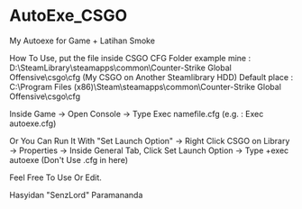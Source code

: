 # AutoExe_CSGO
My Autoexe for Game + Latihan Smoke

How To Use, put the file inside CSGO CFG Folder 
example mine : D:\SteamLibrary\steamapps\common\Counter-Strike Global Offensive\csgo\cfg (My CSGO on Another Steamlibrary HDD) 
Default place : C:\Program Files (x86)\Steam\steamapps\common\Counter-Strike Global Offensive\csgo\cfg

Inside Game 
-> Open Console 
-> Type Exec namefile.cfg (e.g. : Exec autoexe.cfg)

Or You Can Run It With "Set Launch Option" 
-> Right Click CSGO on Library 
-> Properties 
-> Inside General Tab, Click Set Launch Option 
-> Type +exec autoexe (Don't Use .cfg in here)

Feel Free To Use Or Edit.

Hasyidan "SenzLord" Paramananda
